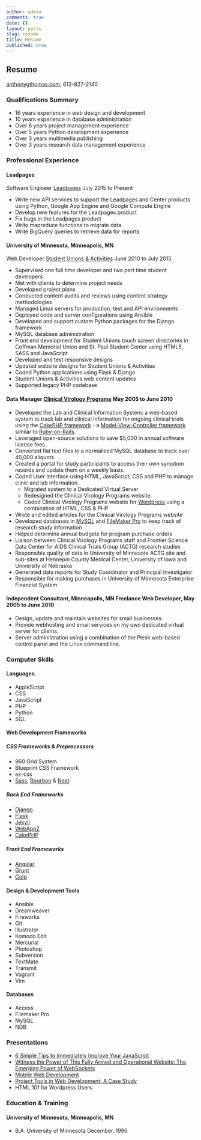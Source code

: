 ```yaml
---
author: admin
comments: true
date: {}
layout: posts
slug: resume
title: Resume
published: true
---
```


## Resume

[anthonygthomas.com](http://www.anthonygthomas.com); 612-827-2140

### Qualifications Summary
  * 16 years experience in web design and development
  * 10 years experience in database administration
  * Over 6 years project management experience
  * Over 5 years Python development experience
  * Over 3 years multimedia publishing
  * Over 3 years research data management experience

### Professional Experience

#### Leadpages

Software Engineer [Leadpages](http://leadpages.net)
    July 2015 to Present

* Write new API services to support the Leadpages and Center products using Python, Google App Engine and Google Compute Engine
* Develop new features for the Leadpages product
* Fix bugs in the Leadpages product
* Write mapreduce functions to migrate data
* Write BigQuery queries to retrieve data for reports

#### University of Minnesota, Minneapolis, MN

Web Developer [Student Unions & Activities](http://sua.umn.edu)
	June 2010 to July 2015

* Supervised one full time developer and two part time student developers
* Met with clients to determine project needs
* Developed project plans
* Conducted content audits and reviews using content strategy methodologies
* Managed Linux servers for production, test and API environments
* Deployed code and server configurations using Ansible
* Developed and support custom Python packages for the Django framework
* MySQL database administration
* Front end development for Student Unions touch screen directories in Coffman Memorial Union and St. Paul Student Center using HTML5, SASS and JavaScript
* Developed and test responsive designs
* Updated website designs for Student Unions & Activities
* Coded Python applications using Flask & Django
* Student Unions & Activities web content updates
* Supported legacy PHP codebase

#### Data Manager [Clinical Virology Programs](http://cvp.umn.edu) May 2005 to June 2010
	
* Developed the Lab and Clinical Information System: a web-based system to track lab and clinical information for ongoing clinical trials using the [CakePHP framework](http://cakephp.org) - a [Model-View-Controller framework](http://en.wikipedia.org/wiki/Model-view-controller) similar to [Ruby-on-Rails](http://rubyonrails.org/).
* Leveraged open-source solutions to save $5,000 in annual software license fees.
* Converted flat text files to a normalized MySQL database to track over 40,000 aliquots
* Created a portal for study participants to access their own symptom records and update them on a weekly basis.
* Coded User Interface using HTML, JavaScript, CSS and PHP to manage clinic and lab information.
	* Migrated system to a Dedicated Virtual Server
	* Redesigned the Clinical Virology Programs website.
	* Coded Clinical Virology Programs website for [Wordpress](http://wordpresss.org) using a combination of HTML, CSS & PHP
* Wrote and edited articles for the Clinical Virology Programs website
* Developed databases in [MySQL](http://mysql.com) and [FileMaker Pro](http://filemaker.com) to keep track of research study information
* Helped determine annual budgets for program purchase orders
* Liaison between Clinical Virology Programs staff and Frontier Science Data Center for AIDS Clinical Trials Group (ACTG) research studies
* Responsible quality of data in University of Minnesota ACTG site and sub-sites at Hennepin County Medical Center, University of Iowa and University of Nebraska
* Generated data reports for Study Coordinator and Principal Investigator
* Responsible for making purchases in University of Minnesota Enterprise Financial System

#### Independent Consultant, Minneapolis, MN Freelance Web Developer, May 2005 to June 2010

* Design, update and maintain websites for small businesses.
* Provide webhosting and email services on my own dedicated virtual server for clients.
* Server administration using a combination of the Plesk web-based control panel and the Linux command line.

### Computer Skills

#### Languages
* AppleScript
* CSS
* JavaScript
* PHP
* Python
* SQL

#### Web Development Frameworks
##### CSS Frameworks & Preprocessors
* 960 Grid System
* Blueprint CSS Framework
* ez-css
* [Sass](http://sass-lang.com/), [Bourbon](http://bourbon.io/) & [Neat](http://neat.bourbon.io/)

##### Back End Frameworks
* [Django](https://www.djangoproject.com/)
* [Flask](http://flask.pocoo.org/)
* [Jekyll](http://jekyllrb.com/)
* [WebApp2](https://webapp2.readthedocs.io/en/latest/)
* [CakePHP](http://cakephp.org/)

##### Front End Frameworks
* [Angular](https://angularjs.org/)
* [Grunt](http://gruntjs.com/)
* [Gulp](http://gulpjs.com/)

#### Design & Development Tools
* Ansible
* Dreamweaver
* Fireworks
* Git
* Illustrator
* Komodo Edit
* Mercurial
* Photoshop
* Subversion
* TextMate
* Transmit
* Vagrant
* Vim

#### Databases
* Access
* Filemaker Pro
* MySQL
* NDB

### Presentations

* [6 Simple Tips to Immediately Improve Your JavaScript](http://truetone.github.io/reveal.js/presentations/js/tips/)
* [Witness the Power of This Fully Armed and Operational Website: The Emerging Power of WebSockets](http://truetone.github.io/fullyarmedandoperational-presentation/#/title)
* [Mobile Web Development](http://www.slideshare.net/truetone/sua-mobile-development)
* [Project Tools in Web Development: A Case Study](http://www.slideshare.net/kmloomis/minne-webcon-2011v5)
* HTML 101 for Wordpress Users

### Education & Training

#### University of Minnesota, Minneapolis, MN
* B.A. University of Minnesota December, 1996
